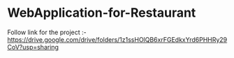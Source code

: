 # WebApplication-for-Restaurant

Follow link for the project :-
https://drive.google.com/drive/folders/1z1ssHOlQB6xrFGEdkxYrd6PHHRy29CoV?usp=sharing
